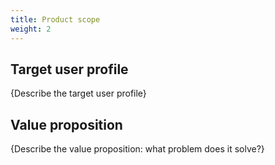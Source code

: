 ```yaml
---
title: Product scope
weight: 2
---
```


## Target user profile

{Describe the target user profile}

## Value proposition

{Describe the value proposition: what problem does it solve?}
